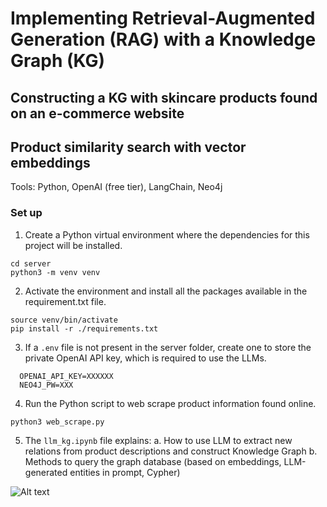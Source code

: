 # Implementing Retrieval-Augmented Generation (RAG) with a Knowledge Graph (KG)

## Constructing a KG with skincare products found on an e-commerce website
## Product similarity search with vector embeddings
Tools: Python, OpenAI (free tier), LangChain, Neo4j

### Set up
1. Create a Python virtual environment where the dependencies for this project will be installed.
```
cd server
python3 -m venv venv
```

2. Activate the environment and install all the packages available in the requirement.txt file.
```
source venv/bin/activate
pip install -r ./requirements.txt
```

3. If a  `.env` file is not present in the server folder, create one to store the private OpenAI API key, which is required to use the LLMs. 
```
  OPENAI_API_KEY=XXXXXX
  NEO4J_PW=XXX
```

4. Run the Python script to web scrape product information found online.
```
python3 web_scrape.py
```

5. The `llm_kg.ipynb` file explains:
a. How to use LLM to extract new relations from product descriptions and construct Knowledge Graph
b. Methods to query the graph database (based on embeddings, LLM-generated entities in prompt, Cypher)


![Alt text](https://assets.digitalocean.com/articles/alligator/boo.svg "Image of Knowledge Graph")